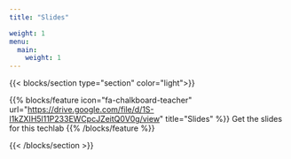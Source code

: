 ```yaml
---
title: "Slides"

weight: 1
menu:
  main:
    weight: 1
---
```





{{< blocks/section type="section" color="light">}}


{{% blocks/feature icon="fa-chalkboard-teacher" url="https://drive.google.com/file/d/1S-l1kZXIH5l11P233EWCpcJZeitQ0V0g/view" title="Slides" %}}
Get the slides for this techlab
{{% /blocks/feature %}}

{{< /blocks/section >}}
